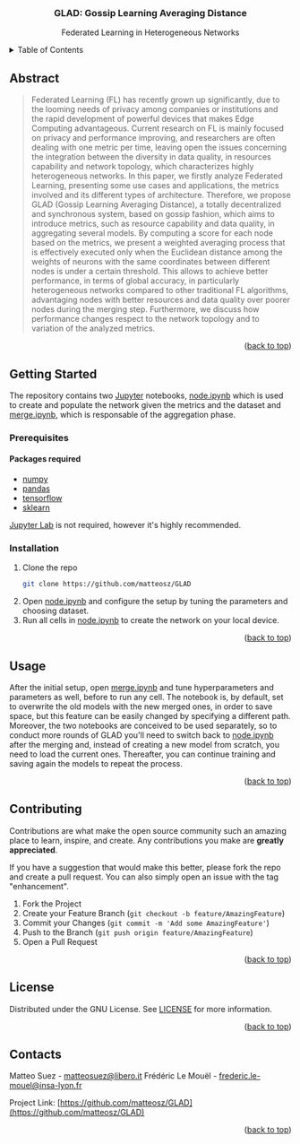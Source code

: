 <div id="top"></div>

<br />
<div align="center">
<h3 align="center">GLAD: Gossip Learning Averaging Distance</h3>
  <p align="center">
    Federated Learning in Heterogeneous Networks
  </p>
</div>

<details>
  <summary>Table of Contents</summary>
  <ol>
    <li><a href="#abstract">Abstract</a></li>
    <li>
      <a href="#getting-started">Getting Started</a>
      <ul>
        <li><a href="#prerequisites">Prerequisites</a></li>
        <li><a href="#installation">Installation</a></li>
      </ul>
    </li>
    <li><a href="#usage">Usage</a></li>
    <li><a href="#contributing">Contributing</a></li>
    <li><a href="#license">License</a></li>
    <li><a href="#contacts">Contacts</a></li>
  </ol>
</details>

## Abstract

>Federated Learning (FL) has recently grown up significantly, due to the looming needs of privacy among companies or institutions and the rapid development of powerful devices that makes Edge Computing advantageous.
>Current research on FL is mainly focused on privacy and performance improving, and researchers are often dealing with one metric per time, leaving open the issues concerning the integration between the diversity in data quality, in resources capability and network topology, which characterizes highly heterogeneous networks.
>In this paper, we firstly analyze Federated Learning, presenting some use cases and applications, the metrics involved and its different types of architecture.
>Therefore, we propose GLAD (Gossip Learning Averaging Distance), a totally decentralized and synchronous system, based on gossip fashion, which aims to introduce metrics, such as resource capability and data quality, in aggregating several models. By computing a score for each node based on the metrics, we present a weighted averaging process that is effectively executed only when the Euclidean distance among the weights of neurons with the same coordinates between different nodes is under a certain threshold.
>This allows to achieve better performance, in terms of global accuracy, in particularly heterogeneous networks compared to other traditional FL algorithms, advantaging nodes with better resources and data quality over poorer nodes during the merging step.
>Furthermore, we discuss how performance changes respect to the network topology and to variation of the analyzed metrics.

<p align="right">(<a href="#top">back to top</a>)</p>


## Getting Started

The repository contains two [Jupyter](https://jupyter.org) notebooks, [node.ipynb](https://github.com/matteosz/GLAD/blob/Tank/node.ipynb) which is used to create and populate the network given the metrics and the dataset and [merge.ipynb](https://github.com/matteosz/GLAD/blob/Tank/merge.ipynb), which is responsable of the aggregation phase.

### Prerequisites

#### Packages required
- [numpy](https://numpy.org/install)
- [pandas](https://pandas.pydata.org/getting_started.html)
- [tensorflow](https://www.tensorflow.org/install)
- [sklearn](https://scikit-learn.org/stable/install.html)

[Jupyter Lab](https://jupyter.org/install) is not required, however it's highly recommended.

### Installation

1. Clone the repo
   ```sh
   git clone https://github.com/matteosz/GLAD
   ```
2. Open [node.ipynb](https://github.com/matteosz/GLAD/blob/Tank/node.ipynb) and configure the setup by tuning the parameters and choosing dataset.
3. Run all cells in [node.ipynb](https://github.com/matteosz/GLAD/blob/Tank/node.ipynb) to create the network on your local device.

<p align="right">(<a href="#top">back to top</a>)</p>

## Usage

After the initial setup, open [merge.ipynb](https://github.com/matteosz/GLAD/blob/Tank/merge.ipynb) and tune hyperparameters and parameters as well, before to run any cell. The notebook is, by default, set to overwrite the old models with the new merged ones, in order to save space, but this feature can be easily changed by specifying a different path. Moreover, the two notebooks are conceived to be used separately, so to conduct more rounds of GLAD you'll need to switch back to [node.ipynb](https://github.com/matteosz/GLAD/blob/Tank/node.ipynb) after the merging and, instead of creating a new model from scratch, you need to load the current ones. Thereafter, you can continue training and saving again the models to repeat the process.

<p align="right">(<a href="#top">back to top</a>)</p>

## Contributing

Contributions are what make the open source community such an amazing place to learn, inspire, and create. Any contributions you make are **greatly appreciated**.

If you have a suggestion that would make this better, please fork the repo and create a pull request. You can also simply open an issue with the tag "enhancement".

1. Fork the Project
2. Create your Feature Branch (`git checkout -b feature/AmazingFeature`)
3. Commit your Changes (`git commit -m 'Add some AmazingFeature'`)
4. Push to the Branch (`git push origin feature/AmazingFeature`)
5. Open a Pull Request

<p align="right">(<a href="#top">back to top</a>)</p>

## License

Distributed under the GNU License. See [LICENSE](https://github.com/matteosz/GLAD/blob/Tank/LICENSE) for more information.

<p align="right">(<a href="#top">back to top</a>)</p>

<!-- CONTACT -->
## Contacts

Matteo Suez - matteosuez@libero.it
Frédéric Le Mouël - frederic.le-mouel@insa-lyon.fr

Project Link: [https://github.com/matteosz/GLAD](https://github.com/matteosz/GLAD)

<p align="right">(<a href="#top">back to top</a>)</p>


[contributors-shield]: https://img.shields.io/github/contributors/matteosz/GLAD.svg?style=for-the-badge
[forks-shield]: https://img.shields.io/github/forks/matteosz/GLAD.svg?style=for-the-badge
[stars-shield]: https://img.shields.io/github/stars/matteosz/GLAD.svg?style=for-the-badge
[issues-shield]: https://img.shields.io/github/issues/matteosz/GLAD.svg?style=for-the-badge
[license-shield]: https://img.shields.io/github/license/matteosz/GLAD.svg?style=for-the-badge
[license-url]: https://github.com/matteosz/GLAD/blob/Tank/LICENSE
[linkedin-shield]: https://img.shields.io/badge/-LinkedIn-black.svg?style=for-the-badge&logo=linkedin&colorB=555
[linkedin-url]: https://linkedin.com/in/matteo-suez